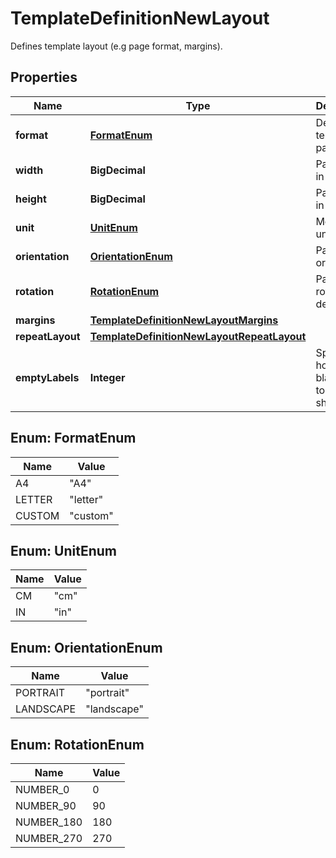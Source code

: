 

# TemplateDefinitionNewLayout

Defines template layout (e.g page format, margins).

## Properties

| Name | Type | Description | Notes |
|------------ | ------------- | ------------- | -------------|
|**format** | [**FormatEnum**](#FormatEnum) | Defines template page size |  [optional] |
|**width** | **BigDecimal** | Page width in units |  [optional] |
|**height** | **BigDecimal** | Page height in units |  [optional] |
|**unit** | [**UnitEnum**](#UnitEnum) | Measure unit |  [optional] |
|**orientation** | [**OrientationEnum**](#OrientationEnum) | Page orientation |  [optional] |
|**rotation** | [**RotationEnum**](#RotationEnum) | Page rotation in degrees |  [optional] |
|**margins** | [**TemplateDefinitionNewLayoutMargins**](TemplateDefinitionNewLayoutMargins.md) |  |  [optional] |
|**repeatLayout** | [**TemplateDefinitionNewLayoutRepeatLayout**](TemplateDefinitionNewLayoutRepeatLayout.md) |  |  [optional] |
|**emptyLabels** | **Integer** | Specifies how many blank lables to add to sheet label. |  [optional] |



## Enum: FormatEnum

| Name | Value |
|---- | -----|
| A4 | &quot;A4&quot; |
| LETTER | &quot;letter&quot; |
| CUSTOM | &quot;custom&quot; |



## Enum: UnitEnum

| Name | Value |
|---- | -----|
| CM | &quot;cm&quot; |
| IN | &quot;in&quot; |



## Enum: OrientationEnum

| Name | Value |
|---- | -----|
| PORTRAIT | &quot;portrait&quot; |
| LANDSCAPE | &quot;landscape&quot; |



## Enum: RotationEnum

| Name | Value |
|---- | -----|
| NUMBER_0 | 0 |
| NUMBER_90 | 90 |
| NUMBER_180 | 180 |
| NUMBER_270 | 270 |



